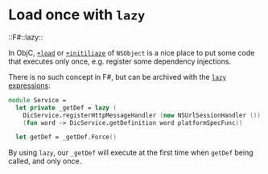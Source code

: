 # Load once with `lazy`

::F#::lazy::

In ObjC, [`+load`](https://developer.apple.com/documentation/objectivec/nsobject/1418815-load?language=objc) or [`+initiliaze`](https://developer.apple.com/documentation/objectivec/nsobject/1418639-initialize?language=objc) of `NSObject` is a nice place to put some code that executes only once, e.g. register some dependency injections.

There is no such concept in F#, but can be archived with the [`lazy` expressions](https://docs.microsoft.com/en-us/dotnet/fsharp/language-reference/lazy-expressions):

```fsharp
module Service =
  let private _getDef = lazy (
    DicService.registerHttpMessageHandler (new NSUrlSessionHandler ())
    (fun word -> DicService.getDefinition word platformSpecFunc))

  let getDef = _getDef.Force()
```

By using `lazy`, our `_getDef` will execute at the first time when `getDef` being called, and only once.
